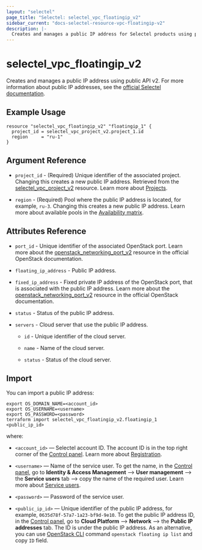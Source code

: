 ```yaml
---
layout: "selectel"
page_title: "Selectel: selectel_vpc_floatingip_v2"
sidebar_current: "docs-selectel-resource-vpc-floatingip-v2"
description: |-
  Creates and manages a public IP address for Selectel products using public API v2.
---
```


# selectel\_vpc\_floatingip_v2

Creates and manages a public IP address using public API v2. For more information about public IP addresses, see the [official Selectel documentation](https://docs.selectel.ru/en/cloud/servers/networks/about-networks/).

## Example Usage

```hcl
resource "selectel_vpc_floatingip_v2" "floatingip_1" {
  project_id = selectel_vpc_project_v2.project_1.id
  region     = "ru-1"
}
```

## Argument Reference

* `project_id` - (Required) Unique identifier of the associated project. Changing this creates a new public IP address. Retrieved from the [selectel_vpc_project_v2](https://registry.terraform.io/providers/selectel/selectel/latest/docs/resources/vpc_project_v2) resource. Learn more about [Projects](https://docs.selectel.ru/en/control-panel-actions/projects/about-projects/).

* `region` - (Required) Pool where the public IP address is located, for example, `ru-3`. Changing this creates a new public IP address. Learn more about available pools in the [Availability matrix](https://docs.selectel.ru/en/control-panel-actions/availability-matrix/).

## Attributes Reference

* `port_id` - Unique identifier of the associated OpenStack port. Learn more about the [openstack_networking_port_v2](https://registry.terraform.io/providers/terraform-provider-openstack/openstack/latest/docs/data-sources/networking_port_v2) resource in the official OpenStack documentation.

* `floating_ip_address` - Public IP address.

* `fixed_ip_address` - Fixed private IP address of the OpenStack port, that is associated with the public IP address. Learn more about the [openstack_networking_port_v2](https://registry.terraform.io/providers/terraform-provider-openstack/openstack/latest/docs/data-sources/networking_port_v2) resource in the official OpenStack documentation.

* `status` - Status of the public IP address.

* `servers` - Cloud server that use the public IP address.

  * `id` - Unique identifier of the cloud server.

  * `name` - Name of the cloud server.

  * `status` - Status of the cloud server.

## Import

You can import a public IP address:

```shell
export OS_DOMAIN_NAME=<account_id>
export OS_USERNAME=<username>
export OS_PASSWORD=<password>
terraform import selectel_vpc_floatingip_v2.floatingip_1 <public_ip_id>
```

where:

* `<account_id>` — Selectel account ID. The account ID is in the top right corner of the [Control panel](https://my.selectel.ru/). Learn more about [Registration](https://docs.selectel.ru/en/control-panel-actions/account/registration/).

* `<username>` — Name of the service user. To get the name, in the [Control panel](https://my.selectel.ru/iam/users_management/users?type=service), go to **Identity & Access Management** ⟶ **User management** ⟶ the **Service users** tab ⟶ copy the name of the required user. Learn more about [Service users](https://docs.selectel.ru/en/control-panel-actions/users-and-roles/user-types-and-roles/).

* `<password>` — Password of the service user.

*  `<public_ip_id>` — Unique identifier of the public IP address, for example, `0635d78f-57a7-1a23-bf9d-9e10`. To get the public IP address ID, in the [Control panel](https://my.selectel.ru/vpc/), go to **Cloud Platform** ⟶ **Network** ⟶ the **Public IP addresses** tab. The ID is under the public IP address. As an alternative, you can use [OpenStack CLI](https://docs.selectel.ru/en/cloud/servers/tools/openstack/) command `openstack floating ip list` and copy `ID` field.
